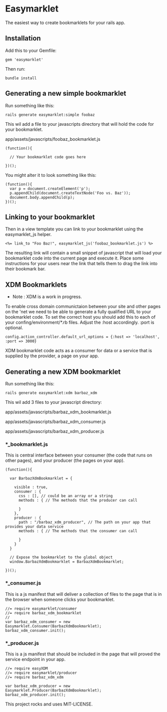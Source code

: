 Easymarklet
===================

The easiest way to create bookmarklets for your rails app.

Installation
-------------------

Add this to your Gemfile:

    gem 'easymarklet'

Then run:

    bundle install


Generating a new simple bookmarklet
---------------------------------

Run something like this:

    rails generate easymarklet:simple foobaz

This wil add a file to your javascripts directory that will hold the code for your bookmarklet.  

app/assets/javascripts/foobaz_bookmarklet.js

    (function(){
    
      // Your bookmarklet code goes here

    })();

You might alter it to look something like this:

    (function(){
      var p = document.createElement('p');
      p.appendChild(document.createTextNode('Foo vs. Baz'));
      document.body.appendChild(p);
    })();


Linking to your bookmarklet
---------------------------------

Then in a view template you can link to your bookmarklet using the
easymarklet_js helper.

    <%= link_to "Foo Baz!", easymarklet_js('foobaz_bookmarklet.js') %>

The resulting link will contain a small snippet of javascript that will
load your bookmarklet code into the current page and execute it.  Place
some instructions for your users near the link that tells them to drag
the link into their bookmark bar.  



XDM Bookmarklets
----------------------------------

* Note : XDM is a work in progress.

To enable cross domain communictaion between your site and other pages on the 'net we need to be able to generate a fully qualified URL to your bookmarklet code.  To set the correct host you should add this to each of your confing/environment/*.rb files.  Adjust the :host accordingly. :port is optional.

    config.action_controller.default_url_options = {:host => 'localhost', :port => 3000}

XDM bookmarklet code acts as a consumer for data or a service that is
supplied by the provider, a page on your app.  

Generating a new XDM bookmarklet
---------------------------------

Run something like this:

    rails generate easymarklet:xdm barbaz_xdm

This wil add 3 files to your javascript directory:  

app/assets/javascripts/barbaz_xdm_bookmarklet.js

app/assets/javascripts/barbaz_xdm_consumer.js

app/assets/javascripts/barbaz_xdm_producer.js

### *_bookmarklet.js

This is central interface between your consumer (the code that runs
on other pages), and your producer (the pages on your app).

    (function(){
      
      var BarbazXdmBookmarklet = {

        visible : true,
        consumer : {
          css : [], // could be an array or a string
          methods : { // The methods that the producer can call
          
          }
        },
        producer : {
          path : "/barbaz_xdm_producer", // The path on your app that provides your data service
          methods : { // The methods that the consumer can call
          
          }
        }
      }
      
      // Expose the bookmarklet to the global object
      window.BarbazXdmBookmarklet = BarbazXdmBookmarklet;

    })();

### *_consumer.js

This is a js manifest that will deliver a collection of files to the
page that is in the browser when someone clicks your bookmarklet.

    //= require easymarklet/consumer
    //= require barbaz_xdm_bookmarklet
    //
    var barbaz_xdm_consumer = new Easymarklet.Consumer(BarbazXdmBookmarklet);
    barbaz_xdm_consumer.init();

### *_producer.js

This is a js manifest that should be included in the page that will
proved the service endpoint in your app.

    //= require easyXDM
    //= require easymarklet/producer
    //= require barbaz_xdm_xdm
    
    var barbaz_xdm_producer = new Easymarklet.Producer(BarbazXdmBookmarklet);
    barbaz_xdm_producer.init();






This project rocks and uses MIT-LICENSE.
